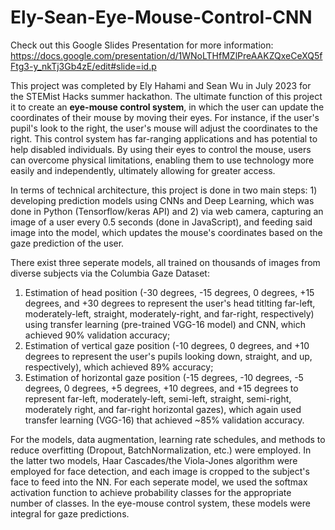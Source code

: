# Ely-Sean-Eye-Mouse-Control-CNN
Check out this Google Slides Presentation for more information: https://docs.google.com/presentation/d/1WNoLTHfMZlPreAAKZQxeCeXQ5fFtg3-y_nkTj3Gb4zE/edit#slide=id.p

This project was completed by Ely Hahami and Sean Wu in July 2023 for the STEMist Hacks summer hackathon. The ultimate function of this project it to create an **eye-mouse control system**, in which the user can update the coordinates of their mouse by moving their eyes. For instance, if the user's pupil's look to the right, the user's mouse will adjust the coordinates to the right. This control system has far-ranging applications and has potential to help disabled individuals. By using their eyes to control the mouse, users can overcome physical limitations, enabling them to use technology more easily and independently, ultimately allowing for greater access. 

In terms of technical architecture, this project is done in two main steps: 1) developing prediction models using CNNs and Deep Learning, which was done in Python (Tensorflow/keras API) and 2) via web camera, capturing an image of a user every 0.5 seconds (done in JavaScript), and feeding said image into the model, which updates the mouse's coordinates based on the gaze prediction of the user. 


There exist three seperate models, all trained on thousands of images from diverse subjects via the Columbia Gaze Dataset: 
1) Estimation of head position (-30 degrees, -15 degrees, 0 degrees, +15 degrees, and +30 degrees to represent the user's head titlting far-left, moderately-left, straight, moderately-right, and far-right, respectively) using transfer learning (pre-trained VGG-16 model) and CNN, which achieved 90% validation accuracy;
2) Estimation of vertical gaze position (-10 degrees, 0 degrees, and +10 degrees to represent the user's pupils looking down, straight, and up, respectively), which achieved 89% accuracy;
3) Estimation of horizontal gaze position (-15 degrees, -10 degrees, -5 degrees, 0 degrees, +5 degrees, +10 degrees, and +15 degrees to represent far-left, moderately-left, semi-left, straight, semi-right, moderately right, and far-right horizontal gazes), which again used transfer learning (VGG-16) that achieved ~85% validation accuracy.

For the models, data augmentation, learning rate schedules, and methods to reduce overfitting (Dropout, BatchNormalization, etc.) were employed. In the latter two models, Haar Cascades/the Viola-Jones algorithm were employed for face detection, and each image is cropped to the subject's face to feed into the NN. For each seperate model, we used the softmax activation function to achieve probability classes for the appropriate number of classes. In the eye-mouse control system, these models were integral for gaze predictions. 
